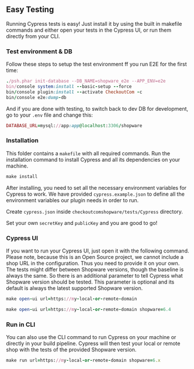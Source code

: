 
## Easy Testing

Running Cypress tests is easy!
Just install it by using the built in makefile commands
and either open your tests in the Cypress UI, or run them directly from your CLI.

### Test environment & DB
Follow these steps to setup the test environment ff you run E2E for the first time:
```ruby
./psh.phar init-database --DB_NAME=shopware_e2e --APP_ENV=e2e
bin/console system:install --basic-setup --force
bin/console plugin:install --activate CheckoutCom -c
bin/console e2e:dump-db
```

And if you are done with testing, to switch back to dev DB for development, go to your `.env` file and change this:
```ruby 
DATABASE_URL=mysql://app:app@localhost:3306/shopware
```

### Installation

This folder contains a `makefile` with all required commands.
Run the installation command to install Cypress and all its dependencies on your machine.

```ruby 
make install
```
After installing, you need to set all the necessary environment variables for Cypress to work. We have provided `cypress.example.json` to define all the environment variables our plugin needs in order to run.

Create `cypress.json` inside `checkoutcomshopware/tests/Cypress` directory.

Set your own `secretKey` and `publicKey` and you are good to go!

### Cypress UI
If you want to run your Cypress UI, just open it with the following command.
Please note, because this is an Open Source project, we cannot include a
shop URL in the configuration. Thus you need to provide it on your own.
The tests might differ between Shopware versions, though the baseline is always the same.
So there is an additional parameter to tell Cypress what Shopware version should be tested.
This parameter is optional and its default is always the latest supported Shopware version.

```ruby 
make open-ui url=https://my-local-or-remote-domain

make open-ui url=https://my-local-or-remote-domain shopware=6.4
```

### Run in CLI
You can also use the CLI command to run Cypress on your machine or directly in your build pipeline.
Cypress will then test your local or remote shop with the tests of the provided Shopware version.

```ruby 
make run url=https://my-local-or-remote-domain shopware=6.x
```
